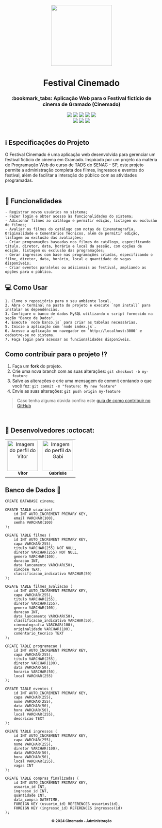 <div align="center">
  <img src="https://github.com/VitorGeovani/festival-de-cinema/assets/71882193/ab203d39-0b8e-4b54-a4ce-713023002d5e" width="200px" />
</div>

<h1 align="center"> Festival Cinemado</h1>

<h3 align="center">:bookmark_tabs: Aplicação Web para o Festival fictício de cinema de Gramado (Cinemado)</h3>

<div align="center">
 <img src="https://img.shields.io/badge/HTML5-E34F26?style=for-the-badge&logo=html5&logoColor=white" />
 <img src="https://img.shields.io/badge/CSS3-1572B6?style=for-the-badge&logo=css3&logoColor=white" />
 <img src="https://img.shields.io/badge/JavaScript-F7DF1E?style=for-the-badge&logo=javascript&logoColor=black" />
 <img src="https://img.shields.io/badge/Node.js-43853D?style=for-the-badge&logo=node.js&logoColor=white" />
 <img src="https://img.shields.io/badge/MySQL-005C84?style=for-the-badge&logo=mysql&logoColor=white" />
  <br>
 <img src="https://img.shields.io/github/repo-size/VitorGeovani/festival-de-cinema">
 <img src="https://img.shields.io/github/last-commit/VitorGeovani/festival-de-cinema">
 <img src="https://img.shields.io/github/forks/VitorGeovani/festival-de-cinema" />
 </div>

 <br>

 ## <a name="SobreoProjeto"></a>:information_source: Especificações do Projeto

O Festival Cinemado é uma aplicação web desenvolvida para gerenciar um festival fictício de cinema em Gramado. Inspirado por um projeto da matéria de Programação Web do curso de TADS do SENAC - SP, este projeto permite a administração completa dos filmes, ingressos e eventos do festival, além de facilitar a interação do público com as atividades programadas.
<br>
<br>

## <a name="SobreoProjeto"></a>:pushpin: Funcionalidades
```
- Registrar novos usuários no sistema;
- Fazer login e obter acesso às funcionalidades do sistema;
- Adicionar filmes ao catálogo e permitir edição, listagem ou exclusão de filmes;
- Avaliar os filmes do catálogo com notas de Cinematografia, Originalidade e Comentários Técnicos, além de permitir edição, listagem ou exclusão das avaliações;
- Criar programações baseadas nos filmes do catálogo, especificando título, diretor, data, horário e local da sessão, com opções de edição, listagem ou exclusão das programações;
- Gerar ingressos com base nas programações criadas, especificando o filme, diretor, data, horário, local e quantidade de vagas disponíveis;
- Criar eventos paralelos ou adicionais ao festival, ampliando as opções para o público.
```


## <a name="SobreoProjeto"></a>:computer: Como Usar
```
1. Clone o repositório para o seu ambiente local.
2. Abra o terminal na pasta do projeto e execute `npm install` para instalar as dependências.
3. Configure o banco de dados MySQL utilizando o script fornecido na seção "Banco de Dados".
4. Execute `node banco.js` para criar as tabelas necessárias.
5. Inicie a aplicação com `node index.js`.
6. Acesse a aplicação no navegador em `http://localhost:3000` e cadastre-se no sistema.
7. Faça login para acessar as funcionalidades disponíveis.
```

## <a name="ComoContribuirParaOProjeto"></a>Como contribuir para o projeto ⁉️

1. Faça um **fork** do projeto.
2. Crie uma nova branch com as suas alterações: `git checkout -b my-feature`
3. Salve as alterações e crie uma mensagem de commit contando o que você fez: `git commit -m "feature: My new feature"`
4. Envie as suas alterações: `git push origin my-feature`
> Caso tenha alguma dúvida confira este [guia de como contribuir no GitHub](https://github.com/firstcontributions/first-contributions)

<br>

## <a name="Desenvolvedores"></a> :rocket: Desenvolvedores :octocat:
<table align="center">
  <tr>
    <td align="center"><a href="https://github.com/VitorGeovani">
    <img src="https://avatars.githubusercontent.com/u/71882193?v=4" width="100px" alt="Imagem do perfil do Vitor"/>
    <br />
     <sub><b>Vitor</b></sub><br />
     </td>
    <td align="center"><a href="https://github.com/pudimpudi">
    <img src="https://avatars.githubusercontent.com/u/127544518?v=4" width="100px" alt="Imagem do perfil da Gabi"/>
    <br />
    <sub><b>Gabrielle</b></sub><br />
     </td>
 </tr>
</table>

## <a name="ComoContribuirParaOProjeto"></a>Banco de Dados :memo:

```
CREATE DATABASE cinema;

CREATE TABLE usuarios(
    id INT AUTO_INCREMENT PRIMARY KEY,
    email VARCHAR(100),
    senha VARCHAR(100)
);

CREATE TABLE filmes (
    id INT AUTO_INCREMENT PRIMARY KEY,
    capa VARCHAR(255),   
    titulo VARCHAR(255) NOT NULL,
    diretor VARCHAR(255) NOT NULL,
    genero VARCHAR(100),
    duracao INT,
    data_lancamento VARCHAR(50),
    sinopse TEXT,
    classificacao_indicativa VARCHAR(50)
);

CREATE TABLE filmes_avaliacao (
    id INT AUTO_INCREMENT PRIMARY KEY,
    capa VARCHAR(255),
    titulo VARCHAR(255),
    diretor VARCHAR(255),
    genero VARCHAR(100),
    duracao INT,
    data_lancamento VARCHAR(50),
    classificacao_indicativa VARCHAR(50),
    cinematografia VARCHAR(100),
    originalidade VARCHAR(100),
    comentario_tecnico TEXT
);

CREATE TABLE programacao (
    id INT AUTO_INCREMENT PRIMARY KEY,
    capa VARCHAR(255),
    titulo VARCHAR(255),
    diretor VARCHAR(100),
    data VARCHAR(50),
    horario VARCHAR(50),
    local VARCHAR(255)
);

CREATE TABLE eventos (
    id INT AUTO_INCREMENT PRIMARY KEY,
    capa VARCHAR(255),
    nome VARCHAR(255),
    data VARCHAR(50),
    hora VARCHAR(50),
    local VARCHAR(255),
    descricao TEXT
);

CREATE TABLE ingressos (
    id INT AUTO_INCREMENT PRIMARY KEY,
    capa VARCHAR(255),
    nome VARCHAR(255),
    diretor VARCHAR(100),
    data VARCHAR(50),
    hora VARCHAR(50),
    local VARCHAR(255),
    vagas INT
);

CREATE TABLE compras_finalizadas (
    id INT AUTO_INCREMENT PRIMARY KEY,
    usuario_id INT,
    ingresso_id INT,
    quantidade INT,
    data_compra DATETIME,
    FOREIGN KEY (usuario_id) REFERENCES usuarios(id),
    FOREIGN KEY (ingresso_id) REFERENCES ingressos(id)
);

```
    
<div align="center">
  <sub><b>© 2024 Cinemado - Administração</b></sub>
</div>
